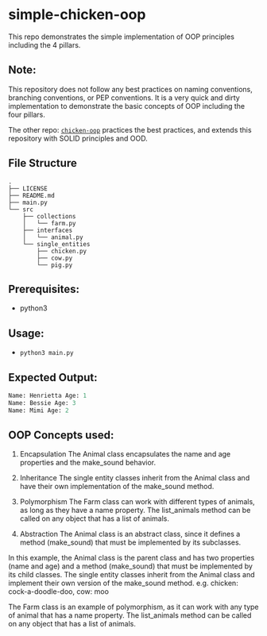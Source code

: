 # simple-chicken-oop
This repo demonstrates the simple implementation of OOP principles including the 4 pillars.

## Note:
This repository does not follow any best practices on naming conventions, branching conventions, or PEP conventions. It is a very quick and dirty implementation to demonstrate the basic concepts of OOP including the four pillars.

The other repo: [`chicken-oop`](https://github.com/kichichoi102/chicken-oop) practices the best practices, and extends this repository with SOLID principles and OOD.

## File Structure
```
.
├── LICENSE
├── README.md
├── main.py
└── src
    ├── collections
    │   └── farm.py
    ├── interfaces
    │   └── animal.py
    └── single_entities
        ├── chicken.py
        ├── cow.py
        └── pig.py
```

## Prerequisites:
- python3

## Usage:
- `python3 main.py`

## Expected Output:
```python
Name: Henrietta Age: 1
Name: Bessie Age: 3
Name: Mimi Age: 2
```

## OOP Concepts used:
1. Encapsulation
The Animal class encapsulates the name and age properties and 
the make_sound behavior.

2. Inheritance
The single entity classes inherit from the Animal class and 
have their own implementation of the make_sound method.

3. Polymorphism
The Farm class can work with different types of animals, 
as long as they have a name property. The list_animals method 
can be called on any object that has a list of animals.

4. Abstraction
The Animal class is an abstract class, since it defines a 
method (make_sound) that must be implemented by its subclasses.

In this example, the Animal class is the parent class and has two properties (name and age) and a method (make_sound) 
that must be implemented by its child classes. The single entity classes inherit from the Animal class and 
implement their own version of the make_sound method. e.g. chicken: cock-a-doodle-doo, cow: moo

The Farm class is an example of polymorphism, as it can work with any type of animal that has a name property. 
The list_animals method can be called on any object that has a list of animals.
